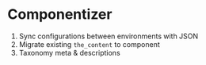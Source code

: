 # Componentizer

1. Sync configurations between environments with JSON
1. Migrate existing `the_content` to component
1. Taxonomy meta & descriptions